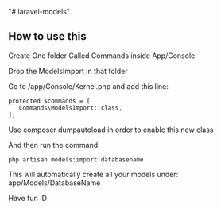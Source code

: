 "# laravel-models" 

## How to use this
Create One folder Called Commands inside App/Console

Drop the ModelsImport in that folder

Go to /app/Console/Kernel.php and add this line:

```
protected $commands = [
   Commands\ModelsImport::class,
];
```

Use composer dumpautoload in order to enable this new class

And then run the command:
```
php artisan models:import databasename
```

This will automatically create all your models under:
app/Models/DatabaseName


Have fun :D
